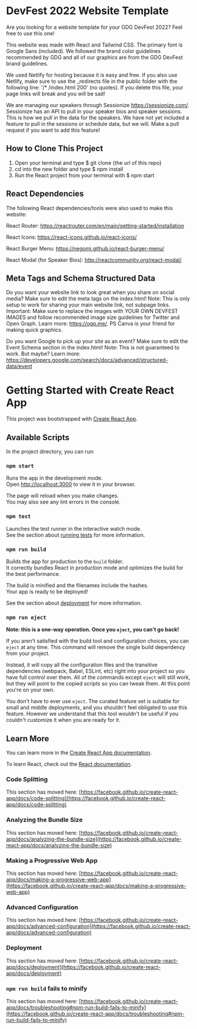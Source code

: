 
# DevFest 2022 Website Template

Are you looking for a website template for your GDG DevFest 2022? Feel free to use this one!

This website was made with React and Tailwind CSS. The primary font is Google Sans (included). We followed the brand color guidelines recommended by GDG and all of our graphics are from the GDG DevFest brand guidelines.

We used Netlify for hosting because it is easy and free. If you also use Netlify, make sure to use the  _redirects file in the public folder with the following line: '/* /index.html 200' (no quotes). If you delete this file, your page links will break and you will be sad!

We are managing our speakers through Sessionize https://sessionize.com/. Sessionize has an API to pull in your speaker bios and speaker sessions. This is how we pull in the data for the speakers. We have not yet included a feature to pull in the sessions or schedule data, but we will. Make a pull request if you want to add this feature!  

## How to Clone This Project

1. Open your terminal and type $ git clone {the url of this repo}
2. cd into the new folder and type $ npm install
3. Run the React project from your terminal with $ npm start
   

## React Dependencies

The following React dependencies/tools were also used to make this website:

React Router: https://reactrouter.com/en/main/getting-started/installation

React Icons: https://react-icons.github.io/react-icons/

React Burger Menu: https://negomi.github.io/react-burger-menu/ 

React Modal (for Speaker Bios): http://reactcommunity.org/react-modal/


## Meta Tags and Schema Structured Data
Do you want your website link to look great when you share on social media? Make sure to edit the meta tags on the index.html! Note: This is only setup to work for sharing your main website link, not subpage links. Important: Make sure to replace the images with YOUR OWN DEVFEST IMAGES and follow recommended image size guidelines for Twitter and Open Graph. Learn more: https://ogp.me/. PS Canva is your friend for making quick graphics. 

Do you want Google to pick up your site as an event? Make sure to edit the Event Schema section in the index.html! Note: This is not guaranteed to work. But maybe? Learn more: https://developers.google.com/search/docs/advanced/structured-data/event


# Getting Started with Create React App

This project was bootstrapped with [Create React App](https://github.com/facebook/create-react-app).

## Available Scripts

In the project directory, you can run:

### `npm start`

Runs the app in the development mode.\
Open [http://localhost:3000](http://localhost:3000) to view it in your browser.

The page will reload when you make changes.\
You may also see any lint errors in the console.

### `npm test`

Launches the test runner in the interactive watch mode.\
See the section about [running tests](https://facebook.github.io/create-react-app/docs/running-tests) for more information.

### `npm run build`

Builds the app for production to the `build` folder.\
It correctly bundles React in production mode and optimizes the build for the best performance.

The build is minified and the filenames include the hashes.\
Your app is ready to be deployed!

See the section about [deployment](https://facebook.github.io/create-react-app/docs/deployment) for more information.

### `npm run eject`

**Note: this is a one-way operation. Once you `eject`, you can't go back!**

If you aren't satisfied with the build tool and configuration choices, you can `eject` at any time. This command will remove the single build dependency from your project.

Instead, it will copy all the configuration files and the transitive dependencies (webpack, Babel, ESLint, etc) right into your project so you have full control over them. All of the commands except `eject` will still work, but they will point to the copied scripts so you can tweak them. At this point you're on your own.

You don't have to ever use `eject`. The curated feature set is suitable for small and middle deployments, and you shouldn't feel obligated to use this feature. However we understand that this tool wouldn't be useful if you couldn't customize it when you are ready for it.

## Learn More

You can learn more in the [Create React App documentation](https://facebook.github.io/create-react-app/docs/getting-started).

To learn React, check out the [React documentation](https://reactjs.org/).

### Code Splitting

This section has moved here: [https://facebook.github.io/create-react-app/docs/code-splitting](https://facebook.github.io/create-react-app/docs/code-splitting)

### Analyzing the Bundle Size

This section has moved here: [https://facebook.github.io/create-react-app/docs/analyzing-the-bundle-size](https://facebook.github.io/create-react-app/docs/analyzing-the-bundle-size)

### Making a Progressive Web App

This section has moved here: [https://facebook.github.io/create-react-app/docs/making-a-progressive-web-app](https://facebook.github.io/create-react-app/docs/making-a-progressive-web-app)

### Advanced Configuration

This section has moved here: [https://facebook.github.io/create-react-app/docs/advanced-configuration](https://facebook.github.io/create-react-app/docs/advanced-configuration)

### Deployment

This section has moved here: [https://facebook.github.io/create-react-app/docs/deployment](https://facebook.github.io/create-react-app/docs/deployment)

### `npm run build` fails to minify

This section has moved here: [https://facebook.github.io/create-react-app/docs/troubleshooting#npm-run-build-fails-to-minify](https://facebook.github.io/create-react-app/docs/troubleshooting#npm-run-build-fails-to-minify)
